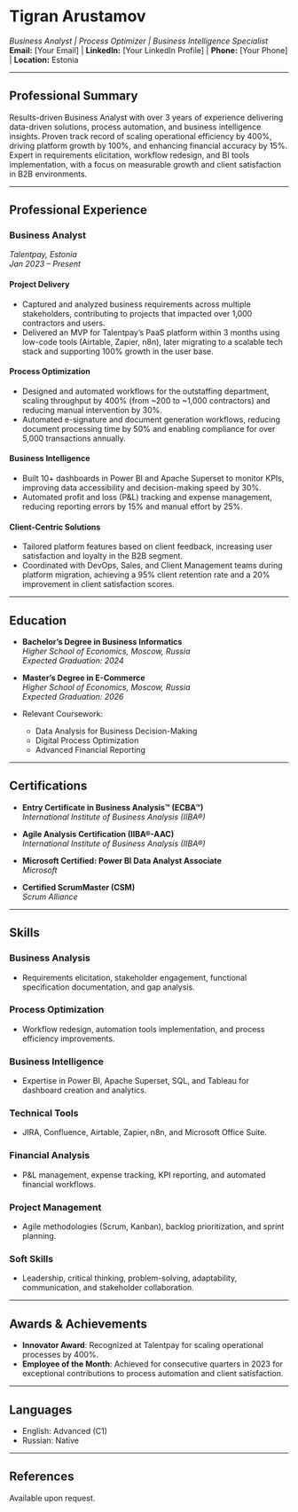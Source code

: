 # **Tigran Arustamov**  
*Business Analyst | Process Optimizer | Business Intelligence Specialist*  
**Email:** [Your Email] | **LinkedIn:** [Your LinkedIn Profile] | **Phone:** [Your Phone] | **Location:** Estonia  

---

## **Professional Summary**

Results-driven Business Analyst with over 3 years of experience delivering data-driven solutions, process automation, and business intelligence insights. Proven track record of scaling operational efficiency by 400%, driving platform growth by 100%, and enhancing financial accuracy by 15%. Expert in requirements elicitation, workflow redesign, and BI tools implementation, with a focus on measurable growth and client satisfaction in B2B environments.

---

## **Professional Experience**

### **Business Analyst**  
*Talentpay, Estonia*  
*Jan 2023 – Present*

#### **Project Delivery**
- Captured and analyzed business requirements across multiple stakeholders, contributing to projects that impacted over 1,000 contractors and users.  
- Delivered an MVP for Talentpay’s PaaS platform within 3 months using low-code tools (Airtable, Zapier, n8n), later migrating to a scalable tech stack and supporting 100% growth in the user base.

#### **Process Optimization**
- Designed and automated workflows for the outstaffing department, scaling throughput by 400% (from ~200 to ~1,000 contractors) and reducing manual intervention by 30%.  
- Automated e-signature and document generation workflows, reducing document processing time by 50% and enabling compliance for over 5,000 transactions annually.

#### **Business Intelligence**
- Built 10+ dashboards in Power BI and Apache Superset to monitor KPIs, improving data accessibility and decision-making speed by 30%.  
- Automated profit and loss (P&L) tracking and expense management, reducing reporting errors by 15% and manual effort by 25%.

#### **Client-Centric Solutions**
- Tailored platform features based on client feedback, increasing user satisfaction and loyalty in the B2B segment.  
- Coordinated with DevOps, Sales, and Client Management teams during platform migration, achieving a 95% client retention rate and a 20% improvement in client satisfaction scores.

---

## **Education**

- **Bachelor’s Degree in Business Informatics**  
  *Higher School of Economics, Moscow, Russia*  
  *Expected Graduation: 2024*  

- **Master’s Degree in E-Commerce**  
  *Higher School of Economics, Moscow, Russia*  
  *Expected Graduation: 2026*  

- Relevant Coursework:  
  - Data Analysis for Business Decision-Making  
  - Digital Process Optimization  
  - Advanced Financial Reporting  

---

## **Certifications**

- **Entry Certificate in Business Analysis™ (ECBA™)**  
  *International Institute of Business Analysis (IIBA®)*  

- **Agile Analysis Certification (IIBA®-AAC)**  
  *International Institute of Business Analysis (IIBA®)*  

- **Microsoft Certified: Power BI Data Analyst Associate**  
  *Microsoft*  

- **Certified ScrumMaster (CSM)**  
  *Scrum Alliance*  

---

## **Skills**

### **Business Analysis**
- Requirements elicitation, stakeholder engagement, functional specification documentation, and gap analysis.

### **Process Optimization**
- Workflow redesign, automation tools implementation, and process efficiency improvements.

### **Business Intelligence**
- Expertise in Power BI, Apache Superset, SQL, and Tableau for dashboard creation and analytics.

### **Technical Tools**
- JIRA, Confluence, Airtable, Zapier, n8n, and Microsoft Office Suite.

### **Financial Analysis**
- P&L management, expense tracking, KPI reporting, and automated financial workflows.

### **Project Management**
- Agile methodologies (Scrum, Kanban), backlog prioritization, and sprint planning.

### **Soft Skills**
- Leadership, critical thinking, problem-solving, adaptability, communication, and stakeholder collaboration.

---

## **Awards & Achievements**

- **Innovator Award**: Recognized at Talentpay for scaling operational processes by 400%.  
- **Employee of the Month**: Achieved for consecutive quarters in 2023 for exceptional contributions to process automation and client satisfaction.  

---

## **Languages**

- English: Advanced (C1)  
- Russian: Native  

---

## **References**

Available upon request.
